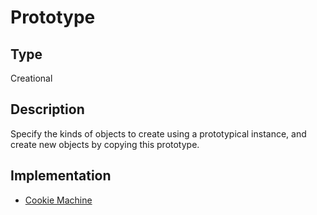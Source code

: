 # Prototype

## Type

Creational

## Description

Specify the kinds of objects to create using a prototypical instance, and create new objects by copying this prototype.

## Implementation

- [Cookie Machine](cookie_machine)
